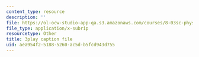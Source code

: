 ```yaml
---
content_type: resource
description: ''
file: https://ol-ocw-studio-app-qa.s3.amazonaws.com/courses/8-03sc-physics-iii-vibrations-and-waves-fall-2016/aea954f251885260ac5db5fcd943d755_TjxR7lAwWhI.vtt
file_type: application/x-subrip
resourcetype: Other
title: 3play caption file
uid: aea954f2-5188-5260-ac5d-b5fcd943d755
---
```

